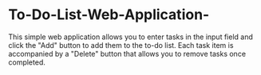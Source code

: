 # To-Do-List-Web-Application-
This simple web application allows you to enter tasks in the input field and click the "Add" button to add them to the to-do list. Each task item is accompanied by a "Delete" button that allows you to remove tasks once completed.
